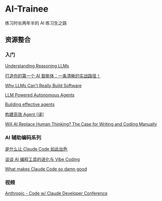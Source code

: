 # AI-Trainee

练习时长两年半的 AI 练习生之路

## 资源整合

### 入门
[Understanding Reasoning LLMs](https://magazine.sebastianraschka.com/p/understanding-reasoning-llms)

[打造你的第一个 AI 智能体：一条清晰的实战路径！](https://www.reddit.com/r/AgentsOfAI/comments/1mwof0j/building_your_first_ai_agent_a_clear_path/)

[Why LLMs Can't Really Build Software](https://zed.dev/blog/why-llms-cant-build-software)

[LLM Powered Autonomous Agents](https://lilianweng.github.io/posts/2023-06-23-agent/)

[Building effective agents](https://www.anthropic.com/engineering/building-effective-agents)   

[构建高效 Agent [译]](https://baoyu.io/translations/building-effective-agents)

[Will AI Replace Human Thinking? The Case for Writing and Coding Manually](https://www.ssp.sh/brain/will-ai-replace-humans/)

### AI 辅助编码系列

[是什么让 Claude Code 如此出色](https://cc.deeptoai.com/docs/zh/advanced/decoding-claude-code-analysis)   

[谈谈 AI 编程工具的进化与 Vibe Coding](https://guangzhengli.com/blog/zh/vibe-coding-and-context-coding)

[What makes Claude Code so damn good](https://minusx.ai/blog/decoding-claude-code/)

### 视频
[Anthropic - Code w/ Claude Developer Conference](https://www.youtube.com/playlist?list=PLf2m23nhTg1P5BsOHUOXyQz5RhfUSSVUi)